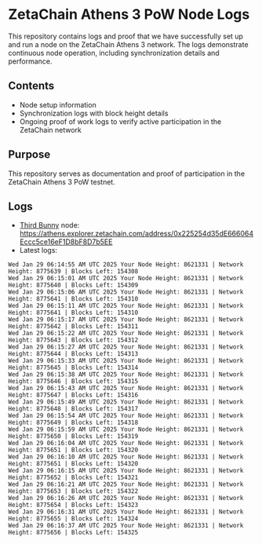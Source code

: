 # ZetaChain Athens 3 PoW Node Logs
This repository contains logs and proof that we have successfully set up and run a node on the ZetaChain Athens 3 network. The logs demonstrate continuous node operation, including synchronization details and performance.

## Contents
- Node setup information
- Synchronization logs with block height details
- Ongoing proof of work logs to verify active participation in the ZetaChain network

## Purpose
This repository serves as documentation and proof of participation in the ZetaChain Athens 3 PoW testnet.

## Logs

- [Third Bunny](https://thirdbunny.xyz/) node: https://athens.explorer.zetachain.com/address/0x225254d35dE666064Eccc5ce16eF1D8bF8D7b5EE
- Latest logs:
```
Wed Jan 29 06:14:55 AM UTC 2025 Your Node Height: 8621331 | Network Height: 8775639 | Blocks Left: 154308
Wed Jan 29 06:15:01 AM UTC 2025 Your Node Height: 8621331 | Network Height: 8775640 | Blocks Left: 154309
Wed Jan 29 06:15:06 AM UTC 2025 Your Node Height: 8621331 | Network Height: 8775641 | Blocks Left: 154310
Wed Jan 29 06:15:11 AM UTC 2025 Your Node Height: 8621331 | Network Height: 8775641 | Blocks Left: 154310
Wed Jan 29 06:15:17 AM UTC 2025 Your Node Height: 8621331 | Network Height: 8775642 | Blocks Left: 154311
Wed Jan 29 06:15:22 AM UTC 2025 Your Node Height: 8621331 | Network Height: 8775643 | Blocks Left: 154312
Wed Jan 29 06:15:27 AM UTC 2025 Your Node Height: 8621331 | Network Height: 8775644 | Blocks Left: 154313
Wed Jan 29 06:15:33 AM UTC 2025 Your Node Height: 8621331 | Network Height: 8775645 | Blocks Left: 154314
Wed Jan 29 06:15:38 AM UTC 2025 Your Node Height: 8621331 | Network Height: 8775646 | Blocks Left: 154315
Wed Jan 29 06:15:43 AM UTC 2025 Your Node Height: 8621331 | Network Height: 8775647 | Blocks Left: 154316
Wed Jan 29 06:15:49 AM UTC 2025 Your Node Height: 8621331 | Network Height: 8775648 | Blocks Left: 154317
Wed Jan 29 06:15:54 AM UTC 2025 Your Node Height: 8621331 | Network Height: 8775649 | Blocks Left: 154318
Wed Jan 29 06:15:59 AM UTC 2025 Your Node Height: 8621331 | Network Height: 8775650 | Blocks Left: 154319
Wed Jan 29 06:16:04 AM UTC 2025 Your Node Height: 8621331 | Network Height: 8775651 | Blocks Left: 154320
Wed Jan 29 06:16:10 AM UTC 2025 Your Node Height: 8621331 | Network Height: 8775651 | Blocks Left: 154320
Wed Jan 29 06:16:15 AM UTC 2025 Your Node Height: 8621331 | Network Height: 8775652 | Blocks Left: 154321
Wed Jan 29 06:16:21 AM UTC 2025 Your Node Height: 8621331 | Network Height: 8775653 | Blocks Left: 154322
Wed Jan 29 06:16:26 AM UTC 2025 Your Node Height: 8621331 | Network Height: 8775654 | Blocks Left: 154323
Wed Jan 29 06:16:31 AM UTC 2025 Your Node Height: 8621331 | Network Height: 8775655 | Blocks Left: 154324
Wed Jan 29 06:16:37 AM UTC 2025 Your Node Height: 8621331 | Network Height: 8775656 | Blocks Left: 154325
```
